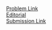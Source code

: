 [Problem Link](https://codeforces.com/contest/1204/problem/D2)   
[Editorial](https://codeforces.com/blog/entry/69244)   
[Submission Link](https://codeforces.com/contest/1204/submission/59446128)    
